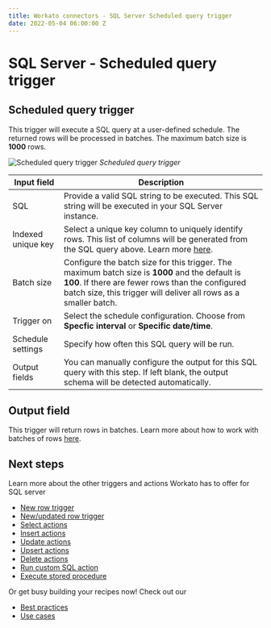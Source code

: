 ```yaml
---
title: Workato connectors - SQL Server Scheduled query trigger
date: 2022-05-04 06:00:00 Z
---
```


# SQL Server - Scheduled query trigger

## Scheduled query trigger
This trigger will execute a SQL query at a user-defined schedule. The returned rows will be processed in batches. The maximum batch size is **1000** rows.

![Scheduled query trigger](~@img/mssql/scheduled-query-trigger.png)
*Scheduled query trigger*

| Input field | Description |
| ----------- | ----------- |
| SQL         | Provide a valid SQL string to be executed. This SQL string will be executed in your SQL Server instance. |
| Indexed unique key | Select a unique key column to uniquely identify rows. This list of columns will be generated from the SQL query above. Learn more [here](/connectors/mssql/introduction.md#unique-keys). |
| Batch size  | Configure the batch size for this trigger. The maximum batch size is **1000** and the default is **100**. If there are fewer rows than the configured batch size, this trigger will deliver all rows as a smaller batch.|
| Trigger on  | Select the schedule configuration. Choose from **Specfic interval** or **Specific date/time**. |
| Schedule settings | Specify how often this SQL query will be run. |
| Output fields | You can manually configure the output for this SQL query with this step. If left blank, the output schema will be detected automatically. |

## Output field

This trigger will return rows in batches. Learn more about how to work with batches of rows [here](/connectors/mssql/introduction.md#using-single-row-actions-triggers-vs-using-batch-of-rows-actions-triggers).

## Next steps

Learn more about the other triggers and actions Workato has to offer for SQL server
  * [New row trigger](/connectors/mssql/new-row-trigger.md)
  * [New/updated row trigger](/connectors/mssql/updated-row-trigger.md)
  * [Select actions](/connectors/mssql/select.md)
  * [Insert actions](/connectors/mssql/insert.md)
  * [Update actions](/connectors/mssql/update.md)
  * [Upsert actions](/connectors/mssql/upsert.md)
  * [Delete actions](/connectors/mssql/delete.md)
  * [Run custom SQL action](/connectors/mssql/run_sql.md)
  * [Execute stored procedure](/connectors/mssql/stored-procedure.md)

Or get busy building your recipes now! Check out our
  * [Best practices](/connectors/mssql/best-practices.md)
  * [Use cases](/connectors/database-common-use-cases.md)
